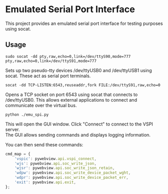 # Emulated Serial Port Interface
This project provides an emulated serial port interface for testing purposes using socat.

## Usage
```
sudo socat -dd pty,raw,echo=0,link=/dev/ttyS90,mode=777 pty,raw,echo=0,link=/dev/ttyS91,mode=777
```
Sets up two pseudo-tty devices /dev/ttyUSB0 and /dev/ttyUSB1 using socat. These act as serial port terminals.

```
socat -dd TCP-LISTEN:6543,reuseaddr,fork FILE:/dev/ttyS91,raw,echo=0
```
Opens a TCP socket on port 6543 using socat that connects to /dev/ttyUSB0. This allows external applications to connect and communicate over the virtual bus.

```
python ./emu_spi.py
```
This will open the GUI window. Click "Connect" to connect to the VSPI server.  
The GUI allows sending commands and displays logging information.

You can then send these commands:
```js
cmd_map = {
    'vspic': pywebview.api.vspi_connect,
    'wjs': pywebview.api.soc_write_json,
    'wjsr': pywebview.api.soc_write_json_retain,
    'wdpw': pywebview.api.soc_write_device_packet_wght,
    'wdpr': pywebview.api.soc_write_device_packet_err,
    'exit': pywebview.api.exit,
};
```
